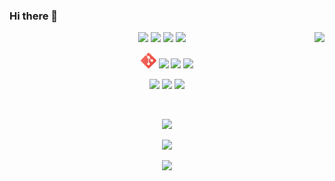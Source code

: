 ### Hi there 👋

<div align="center">
  <img align="right" src="https://github-readme-stats-git-masterrstaa-rickstaa.vercel.app/api/top-langs/?username=iknowkis&theme=blue-green"/>
 
 <p align=center>
  <code><img height="25" src="https://cdn-icons-png.flaticon.com/512/226/226777.png"></code>
  <code><img height="25" src="https://user-images.githubusercontent.com/61109660/112825263-838e5680-90c6-11eb-8333-a722dd51cdbf.png"></code>
  <code><img height="25" src="https://user-images.githubusercontent.com/61109660/112825126-59d52f80-90c6-11eb-875d-a0cd23aabe25.png"></code>
  <code><img height="25" src="https://user-images.githubusercontent.com/61109660/112825135-5b9ef300-90c6-11eb-87a8-ebb4be6b30a3.png"></code>
 </p>
 <p align=center>
  <code><img height="25" src="https://github.com/Taehyeon-Kim/Taehyeon-Kim/blob/master/icon/iconfinder_social_media_social_media_logo_git_2993773.png"></code>
  <code><img height="25" src="https://user-images.githubusercontent.com/87289383/215970704-a17bfbde-e7ef-4377-b7d8-1f1ceead8d15.png"></code>
  <code><img height="25" src="https://user-images.githubusercontent.com/87289383/215968905-e76e8f55-914c-42f7-b2c6-aea30b24ea21.png"></code>
  <code><img height="25" src="https://user-images.githubusercontent.com/87289383/215970223-91491031-7b15-4fb9-a6ae-2dd45ed89ab1.png"></code>

  <code><img height="20" src="https://upload.wikimedia.org/wikipedia/commons/thumb/9/95/Vue.js_Logo_2.svg/1200px-Vue.js_Logo_2.svg.png"></code>
  <code><img height="25" src="https://cdn3.iconfinder.com/data/icons/logos-3/250/angular-256.png"></code>
  <code><img height="25" src="https://ionicframework.com/img/meta/logo.png"></code>
   
 <br/>
   
  <a href="https://iknow-dev.tistory.com"><img src="https://img.shields.io/badge/-Blog-red?style=flat&link=https://iknow-dev.tistory.com"/></a>
<!--    
  <a href="https://nowiknow.notion.site/6a650fcb7517407ca52781f60229f47d?v=400cc017088e482a83e60ebc84347af7"><img src="https://img.shields.io/badge/-Portfolio-red?style=flat&link=https://nowiknow.notion.site/6a650fcb7517407ca52781f60229f47d?v=400cc017088e482a83e60ebc84347af7"/></a>
 -->
  <a href="https://stackblitz.com/@iknowkis"><img src="https://img.shields.io/badge/-StackBlitz-blue?style=flat&link=https://stackblitz.com/@iknowkis"/></a>
 
  <a href="https://solved.ac/iknowkis"><img src="http://mazassumnida.wtf/api/mini/generate_badge?boj=iknowkis"/></a>
</div>
 
<!--
**iknowkis/iknowkis** is a ✨ _special_ ✨ repository because its `README.md` (this file) appears on your GitHub profile.

Here are some ideas to get you started:

- 🔭 I’m currently working on ...
- 🌱 I’m currently learning ...
- 👯 I’m looking to collaborate on ...
- 🤔 I’m looking for help with ...
- 💬 Ask me about ...
- 📫 How to reach me: ...
- 😄 Pronouns: ...
- ⚡ Fun fact: ...
![Stack Overflow](https://img.shields.io/badge/-Stackoverflow-FE7A16?style=for-the-badge&logo=stack-overflow&logoColor=white)
![Notion](https://img.shields.io/badge/Notion-%23000000.svg?style=for-the-badge&logo=notion&logoColor=white)
![Blogger](https://img.shields.io/badge/Blogger-FF5722?style=for-the-badge&logo=blogger&logoColor=white)
![Adobe Illustrator](https://img.shields.io/badge/adobe%20illustrator-%23FF9A00.svg?style=for-the-badge&logo=adobe%20illustrator&logoColor=white)
-->
